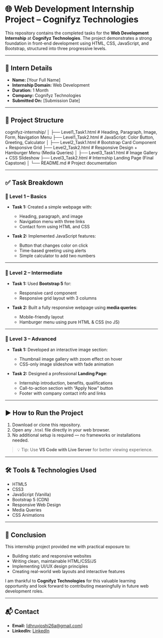 # 🌐 Web Development Internship Project – Cognifyz Technologies

This repository contains the completed tasks for the **Web Development Internship** at **Cognifyz Technologies**. The project demonstrates a strong foundation in front-end development using HTML, CSS, JavaScript, and Bootstrap, structured into three progressive levels.

---

## 👤 Intern Details

- **Name:** [Your Full Name]
- **Internship Domain:** Web Development
- **Duration:** 1 Month
- **Company:** Cognifyz Technologies
- **Submitted On:** [Submission Date]

---

## 📁 Project Structure

cognifyz-internship/
│
├── Level1_Task1.html # Heading, Paragraph, Image, Form, Navigation Menu
├── Level1_Task2.html # JavaScript: Color Button, Greeting, Calculator
│
├── Level2_Task1.html # Bootstrap Card Component + Responsive Grid
├── Level2_Task2.html # Responsive Design + Hamburger Menu (Media Queries)
│
├── Level3_Task1.html # Image Gallery + CSS Slideshow
├── Level3_Task2.html # Internship Landing Page (Final Capstone)
│
└── README.md # Project documentation


---

## ✅ Task Breakdown

### 🔹 Level 1 – Basics

- **Task 1:** Created a simple webpage with:
  - Heading, paragraph, and image
  - Navigation menu with three links
  - Contact form using HTML and CSS

- **Task 2:** Implemented JavaScript features:
  - Button that changes color on click
  - Time-based greeting using alerts
  - Simple calculator to add two numbers

---

### 🔹 Level 2 – Intermediate

- **Task 1:** Used **Bootstrap 5** for:
  - Responsive card component
  - Responsive grid layout with 3 columns

- **Task 2:** Built a fully responsive webpage using **media queries**:
  - Mobile-friendly layout
  - Hamburger menu using pure HTML & CSS (no JS)

---

### 🔹 Level 3 – Advanced

- **Task 1:** Developed an interactive image section:
  - Thumbnail image gallery with zoom effect on hover
  - CSS-only image slideshow with fade animation

- **Task 2:** Designed a professional **Landing Page**:
  - Internship introduction, benefits, qualifications
  - Call-to-action section with “Apply Now” button
  - Footer with company contact info and links

---

## ▶️ How to Run the Project

1. Download or clone this repository.
2. Open any `.html` file directly in your web browser.
3. No additional setup is required — no frameworks or installations needed.

> 💡 Tip: Use **VS Code with Live Server** for better viewing experience.

---

## 🛠️ Tools & Technologies Used

- HTML5
- CSS3
- JavaScript (Vanilla)
- Bootstrap 5 (CDN)
- Responsive Web Design
- Media Queries
- CSS Animations

---

## 🏁 Conclusion

This internship project provided me with practical exposure to:
- Building static and responsive websites
- Writing clean, maintainable HTML/CSS/JS
- Implementing UI/UX design principles
- Creating real-world web layouts and interactive features

I am thankful to **Cognifyz Technologies** for this valuable learning opportunity and look forward to contributing meaningfully in future web development roles.

---

## 📬 Contact

- **Email:** [dhruvjoshi26a@gmail.com]
- **LinkedIn:** [LinkedIn](https://www.linkedin.com/in/dhruv-joshi-69422625b/)
